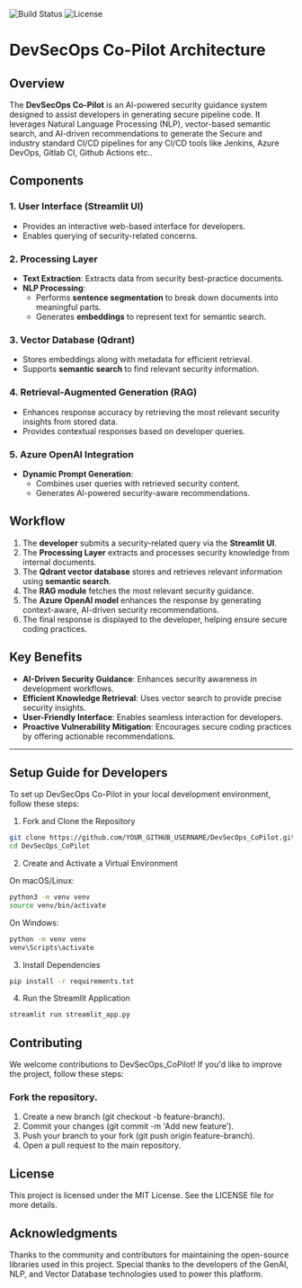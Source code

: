 ![Build Status](https://img.shields.io/github/workflow/status/YOUR_USERNAME/DevSecOps_CoPilot/CI)
![License](https://img.shields.io/github/license/YOUR_USERNAME/DevSecOps_CoPilot)



# DevSecOps Co-Pilot Architecture  

## Overview  
The **DevSecOps Co-Pilot** is an AI-powered security guidance system designed to assist developers in generating secure pipeline code. It leverages Natural Language Processing (NLP), vector-based semantic search, and AI-driven recommendations to generate the Secure and industry standard CI/CD pipelines for any CI/CD tools like Jenkins, Azure DevOps, Gitlab CI, Github Actions etc..  

## Components  

### 1. **User Interface (Streamlit UI)**  
   - Provides an interactive web-based interface for developers.  
   - Enables querying of security-related concerns.  

### 2. **Processing Layer**  
   - **Text Extraction**: Extracts data from security best-practice documents.  
   - **NLP Processing**:  
     - Performs **sentence segmentation** to break down documents into meaningful parts.  
     - Generates **embeddings** to represent text for semantic search.  

### 3. **Vector Database (Qdrant)**  
   - Stores embeddings along with metadata for efficient retrieval.  
   - Supports **semantic search** to find relevant security information.  

### 4. **Retrieval-Augmented Generation (RAG)**  
   - Enhances response accuracy by retrieving the most relevant security insights from stored data.  
   - Provides contextual responses based on developer queries.  

### 5. **Azure OpenAI Integration**  
   - **Dynamic Prompt Generation**:  
     - Combines user queries with retrieved security content.  
     - Generates AI-powered security-aware recommendations.  

## Workflow  
   1. The **developer** submits a security-related query via the **Streamlit UI**.  
   2. The **Processing Layer** extracts and processes security knowledge from internal documents.  
   3. The **Qdrant vector database** stores and retrieves relevant information using **semantic search**.  
   4. The **RAG module** fetches the most relevant security guidance.  
   5. The **Azure OpenAI model** enhances the response by generating context-aware, AI-driven security recommendations.  
   6. The final response is displayed to the developer, helping ensure secure coding practices.  



## Key Benefits  
- **AI-Driven Security Guidance**: Enhances security awareness in development workflows.  
- **Efficient Knowledge Retrieval**: Uses vector search to provide precise security insights.  
- **User-Friendly Interface**: Enables seamless interaction for developers.  
- **Proactive Vulnerability Mitigation**: Encourages secure coding practices by offering actionable recommendations.  

---
## Setup Guide for Developers

To set up DevSecOps Co-Pilot in your local development environment, follow these steps:

1. Fork and Clone the Repository

```bash
git clone https://github.com/YOUR_GITHUB_USERNAME/DevSecOps_CoPilot.git  
cd DevSecOps_CoPilot  
```
2. Create and Activate a Virtual Environment

On macOS/Linux:
```bash
python3 -m venv venv  
source venv/bin/activate  
```
On Windows:
```bash
python -m venv venv  
venv\Scripts\activate  
```
3. Install Dependencies
```bash
pip install -r requirements.txt  
```
4. Run the Streamlit Application
```bash
streamlit run streamlit_app.py
```



## Contributing
We welcome contributions to DevSecOps_CoPilot! If you'd like to improve the project, follow these steps:

### Fork the repository.
   1.  Create a new branch (git checkout -b feature-branch).
   2.  Commit your changes (git commit -m 'Add new feature').
   3.  Push your branch to your fork (git push origin feature-branch).
   4.  Open a pull request to the main repository.

## License
   This project is licensed under the MIT License. See the LICENSE file for more details.

## Acknowledgments
Thanks to the community and contributors for maintaining the open-source libraries used in this project.
Special thanks to the developers of the GenAI, NLP, and Vector Database technologies used to power this platform.
